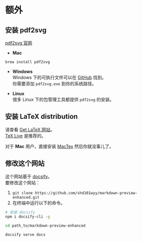 # 额外
## 安装 pdf2svg
[pdf2svg 官网](http://www.cityinthesky.co.uk/opensource/pdf2svg/)  
* **Mac**  
```bash
brew install pdf2svg
```  
* **Windows**  
Windows 下的可执行文件可以在 [GitHub](https://github.com/jalios/pdf2svg-windows) 找到。  
你需要添加 `pdf2svg.exe` 到你的系统路径。    


* **Linux**   
很多 Linux 下的包管理工具都提供 `pdf2svg` 的安装。  

## 安装 LaTeX distribution  
请查看 [Get LaTeX 网站](https://www.latex-project.org/get/)。  
[TeX Live](http://www.tug.org/texlive/) 是推荐的。  

对于 **Mac** 用户，直接安装 [MacTex](https://www.tug.org/mactex) 然后你就没事儿了。     


## 修改这个网站  
这个网站基于 [docsify](https://docsify.js.org/#/)。     
要修改这个网站：  

1. `git clone https://github.com/shd101wyy/markdown-preview-enhanced.git`  
2. 在终端中运行以下的命令。   

```bash
# 安装 docsify  
npm i docsify-cli -g

cd path_to/markdown-preview-enhanced  

docsify serve docs  
```

